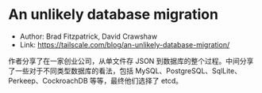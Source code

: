 # An unlikely database migration

* Author: Brad Fitzpatrick, David Crawshaw
* Link: https://tailscale.com/blog/an-unlikely-database-migration/

作者分享了在一家创业公司，从单文件存 JSON 到数据库的整个过程。中间分享了一些对于不同类型数据库的看法，包括 MySQL、PostgreSQL、SqlLite、Perkeep、CockroachDB 等等，最终他们选择了 etcd。
